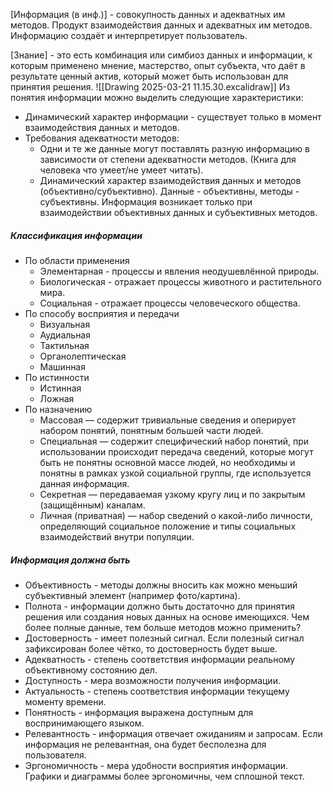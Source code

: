 [Информация (в инф.)] - совокупность данных и адекватных им методов. Продукт взаимодействия данных и адекватных им методов.
Информацию создаёт и интерпретирует пользователь.

[Знание] - это есть комбинация или симбиоз данных и информации, к которым применено мнение, мастерство, опыт субъекта, что даёт в результате ценный актив, который может быть использован для принятия решения.
![[Drawing 2025-03-21 11.15.30.excalidraw]]
Из понятия информации можно выделить следующие характеристики:
- Динамический характер информации - существует только в момент взаимодействия данных и методов.
- Требования адекватности методов:
	- Одни и те же данные могут поставлять разную информацию в зависимости от степени адекватности методов. (Книга для человека что умеет/не умеет читать).
	- Динамический характер взаимодействия данных и методов (объективно/субъективно). Данные - объективны, методы - субъективны. Информация возникает только при взаимодействии объективных данных и субъективных методов.
##### Классификация информации

- По области применения
	- Элементарная - процессы и явления неодушевлённой природы.
	- Биологическая - отражает процессы животного и растительного мира.
	- Социальная - отражает процессы человеческого общества.
- По способу восприятия и передачи
	- Визуальная
	- Аудиальная
	- Тактильная
	- Органолептическая
	- Машинная
- По истинности
	- Истинная
	- Ложная
- По назначению
	- Массовая — содержит тривиальные сведения и оперирует набором понятий, понятным большей части людей.
	- Специальная — содержит специфический набор понятий, при использовании происходит передача сведений, которые могут быть не понятны основной массе людей, но необходимы и понятны в рамках узкой социальной группы, где используется данная информация.
	- Секретная — передаваемая узкому кругу лиц и по закрытым (защищённым) каналам.
	- Личная (приватная) — набор сведений о какой-либо личности, определяющий социальное положение и типы социальных взаимодействий внутри популяции.
##### Информация должна быть

- Объективность - методы должны вносить как можно меньший субъективный элемент (например фото/картина).
- Полнота - информации должно быть достаточно для принятия решения или создания новых данных на основе имеющихся. Чем более полные данные, тем больше методов можно применить?
- Достоверность - имеет полезный сигнал. Если полезный сигнал зафиксирован более чётко, то достоверность будет выше.
- Адекватность - степень соответствия информации реальному объективному состоянию дел.
- Доступность - мера возможности получения информации.
- Актуальность - степень соответствия информации текущему моменту времени.
- Понятность - информация выражена доступным для воспринимающего языком.
- Релевантность - информация отвечает ожиданиям и запросам. Если информация не релевантная, она будет бесполезна для пользователя.
- Эргономичность - мера удобности восприятия информации. Графики и диаграммы более эргономичны, чем сплошной текст.